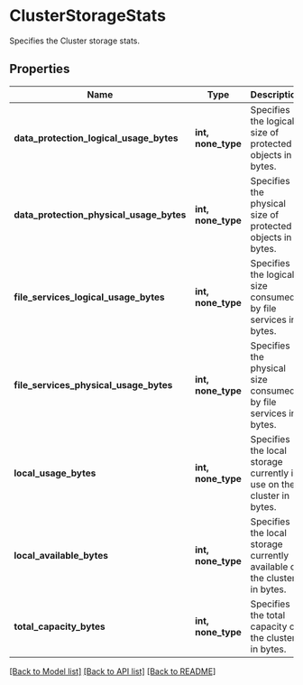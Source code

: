 # ClusterStorageStats

Specifies the Cluster storage stats.

## Properties
Name | Type | Description | Notes
------------ | ------------- | ------------- | -------------
**data_protection_logical_usage_bytes** | **int, none_type** | Specifies the logical size of protected objects in bytes. | [optional] 
**data_protection_physical_usage_bytes** | **int, none_type** | Specifies the physical size of protected objects in bytes. | [optional] 
**file_services_logical_usage_bytes** | **int, none_type** | Specifies the logical size consumed by file services in bytes. | [optional] 
**file_services_physical_usage_bytes** | **int, none_type** | Specifies the physical size consumed by file services in bytes. | [optional] 
**local_usage_bytes** | **int, none_type** | Specifies the local storage currently in use on the cluster in bytes. | [optional] 
**local_available_bytes** | **int, none_type** | Specifies the local storage currently available on the cluster in bytes. | [optional] 
**total_capacity_bytes** | **int, none_type** | Specifies the total capacity of the cluster in bytes. | [optional] 

[[Back to Model list]](../README.md#documentation-for-models) [[Back to API list]](../README.md#documentation-for-api-endpoints) [[Back to README]](../README.md)


